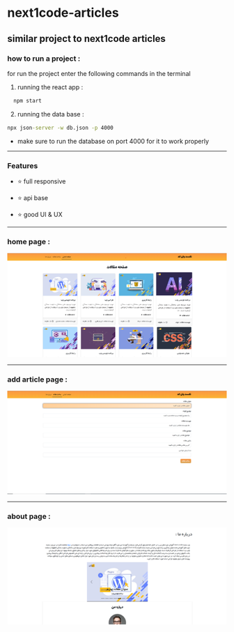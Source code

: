 # next1code-articles

## similar project to next1code articles

### how to run a project :

for run the project enter the following commands in the terminal

1. running the react app :

```cmd 
  npm start
  ```
2. running the data base : 

```cmd 
npx json-server -w db.json -p 4000
```
- make sure to run the database on port 4000 for it to work properly

---

### Features 

- ⭐ full responsive

- ⭐ api base

- ⭐ good UI & UX

---

### home page :


<img src='./public/images/home-page-screen.png' alt='home page image'/>

---

### add article page : 

<img src='./public/images/add-article-screen.png' alt='home page image'/>

---

### about page : 

<img src='./public/images/about-page-screen.png' alt='home page image'/>
